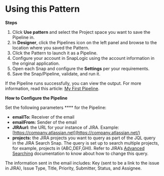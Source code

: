 # Using this Pattern

**Steps**

1. Click **Use pattern** and select the Project space you want to save the Pipeline in.
2. In **Designer**, click the Pipelines icon on the left panel and browse to the location where you saved the Pattern.
3. Click the Pattern to launch it as a Pipeline.
4. Configure your account in SnapLogic using the account information in the original application.
5. Open each Snap and configure the **Settings** per your requirements.
6. Save the Snap/Pipeline, validate, and run it.

If the Pipeline runs successfully, you can view the output. For more information, read this article: [My First Pipeline](https://docs-snaplogic.atlassian.net/wiki/spaces/SD/pages/1438412).

**How to Configure the Pipeline**

Set the following parameters **** for the Pipeline:

* **emailTo:** Receiver of the email
* **emailFrom:** Sender of the email
* **JIRAurl:** the URL for your instance of JIRA. Example: [https://company.atlassian.net](https://company.atlassian.net/)
* **projects:** the JIRA projects you want to query as part of the JQL query in the JIRA Search Snap. The query is set up to search multiple projects, for example, projects in (ABC,DEF,GHI). Refer to JIRA’s [Advanced Searching](https://confluence.atlassian.com/jirasoftwarecloud/advanced-searching-764478330.html) documentation to know about how to change this query.

The information sent in the email includes: Key (sent to be a link to the issue in JIRA), Issue Type, Title, Priority, Submitter, Status, and Assignee.
